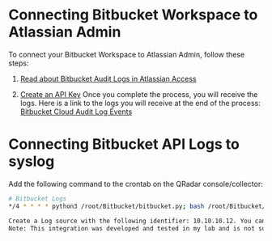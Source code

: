 # Connecting Bitbucket Workspace to Atlassian Admin

To connect your Bitbucket Workspace to Atlassian Admin, follow these steps:

1. [Read about Bitbucket Audit Logs in Atlassian Access](https://bitbucket.org/blog/bitbucket-audit-logs-are-now-available-in-atlassian-access)

2. [Create an API Key](https://support.atlassian.com/organization-administration/docs/manage-an-organization-with-the-admin-apis)
Once you complete the process, you will receive the logs. Here is a link to the logs you will receive at the end of the process:
[Bitbucket Cloud Audit Log Events](https://confluence.atlassian.com/bbkb/bitbucket-cloud-audit-log-events-1178872155.html)

# Connecting Bitbucket API Logs to syslog
Add the following command to the crontab on the QRadar console/collector:
```bash
# Bitbucket Logs
*/4 * * * * python3 /root/Bitbucket/bitbucket.py; bash /root/Bitbucket/sendLogs.sh

Create a Log source with the following identifier: 10.10.10.12. You can change it, but you will need to update it in the sendLogs.sh script as well.
Note: This integration was developed and tested in my lab and is not supported by IBM DSM guide. Use it at your own risk.





